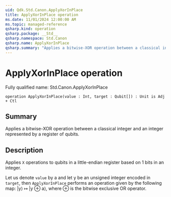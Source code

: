 ```yaml
---
uid: Qdk.Std.Canon.ApplyXorInPlace
title: ApplyXorInPlace operation
ms.date: 11/01/2024 12:00:00 AM
ms.topic: managed-reference
qsharp.kind: operation
qsharp.package: __Std__
qsharp.namespace: Std.Canon
qsharp.name: ApplyXorInPlace
qsharp.summary: "Applies a bitwise-XOR operation between a classical integer and an integer represented by a register of qubits."
---
```


# ApplyXorInPlace operation

Fully qualified name: Std.Canon.ApplyXorInPlace

```qsharp
operation ApplyXorInPlace(value : Int, target : Qubit[]) : Unit is Adj + Ctl
```

## Summary
Applies a bitwise-XOR operation between a classical integer and an
integer represented by a register of qubits.

## Description
Applies `X` operations to qubits in a little-endian register based on
1 bits in an integer.

Let us denote `value` by a and let y be an unsigned integer encoded in `target`,
then `ApplyXorInPlace` performs an operation given by the following map:
|y⟩ ↦ |y ⊕ a⟩, where ⊕ is the bitwise exclusive OR operator.
